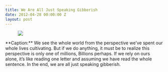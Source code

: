 ```yaml
---
title: We Are All Just Speaking Gibberish
date: 2012-04-28 00:00:00 Z
layout: post
---
```


<figure>
    <a href="http://imgur.com/hnRmq"> <img src="http://i.imgur.com/hnRmq.jpg"/></a>
</figure>	
**Caption:** 
We see the whole world from the perspective we&#8217;ve spent our whole lives cultivating. But if we do anything, it must be to realize this perspective is only one of millions, Billions perhaps. If we rely on ours alone, it&#8217;s like reading one letter and assuming we have read the whole sentence. In the end, we are all just speaking gibberish.
